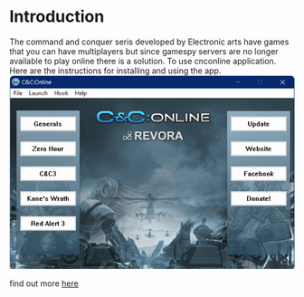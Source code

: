 # Introduction
 The command and conquer seris developed by Electronic arts have games that you can have multiplayers but since gamespy servers are no longer available to play online there is a solution. To use cnconline application.
 Here are the instructions for installing and using the app.
![cnconline](cnconlineapp.jpg)

find out more [here](https://github.com/pacav69/cnconlinedocs/blob/main/readmecnconline.md)